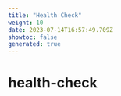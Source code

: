 ```yaml
---
title: "Health Check"
weight: 10
date: 2023-07-14T16:57:49.709Z
showtoc: false
generated: true
---
```

<!-- This file was generated from the Vendure source. Do not modify. Instead, re-run the "docs:build" script -->


# health-check